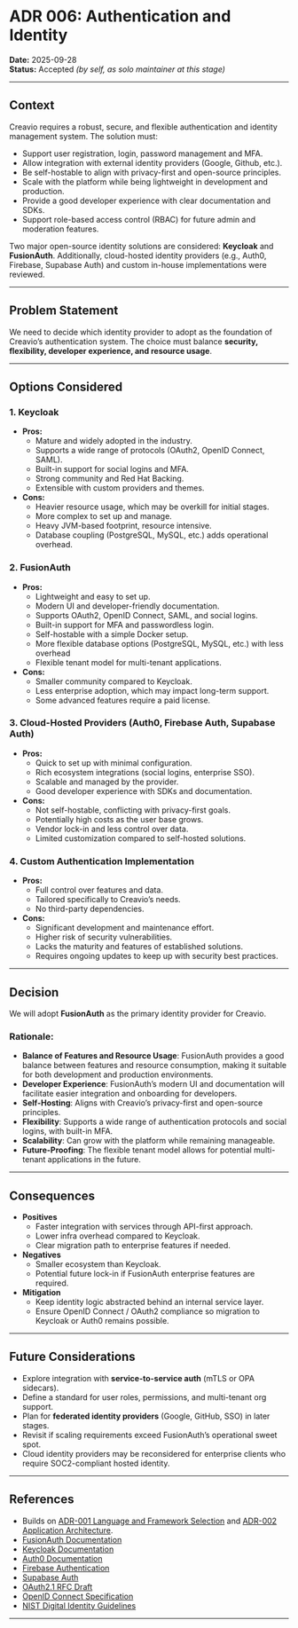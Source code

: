 # ADR 006: Authentication and Identity

**Date:** 2025-09-28  
**Status:** Accepted _(by self, as solo maintainer at this stage)_

---

## Context

Creavio requires a robust, secure, and flexible authentication and identity management system. The solution must:

- Support user registration, login, password management and MFA.
- Allow integration with external identity providers (Google, Github, etc.).
- Be self-hostable to align with privacy-first and open-source principles.
- Scale with the platform while being lightweight in development and production.
- Provide a good developer experience with clear documentation and SDKs.
- Support role-based access control (RBAC) for future admin and moderation features.

Two major open-source identity solutions are considered: **Keycloak** and **FusionAuth**.
Additionally, cloud-hosted identity providers (e.g., Auth0, Firebase, Supabase Auth) and custom in-house implementations were reviewed.

---

## Problem Statement

We need to decide which identity provider to adopt as the foundation of Creavio’s authentication system.
The choice must balance **security, flexibility, developer experience, and resource usage**.

---

## Options Considered

### 1. Keycloak
- **Pros:**
  - Mature and widely adopted in the industry.
  - Supports a wide range of protocols (OAuth2, OpenID Connect, SAML).
  - Built-in support for social logins and MFA.
  - Strong community and Red Hat Backing.
  - Extensible with custom providers and themes.
- **Cons:**
  - Heavier resource usage, which may be overkill for initial stages.
  - More complex to set up and manage.
  - Heavy JVM-based footprint, resource intensive.
  - Database coupling (PostgreSQL, MySQL, etc.) adds operational overhead.

### 2. FusionAuth
- **Pros:**
  - Lightweight and easy to set up.
  - Modern UI and developer-friendly documentation.
  - Supports OAuth2, OpenID Connect, SAML, and social logins.
  - Built-in support for MFA and passwordless login.
  - Self-hostable with a simple Docker setup.
  - More flexible database options (PostgreSQL, MySQL, etc.) with less overhead
  - Flexible tenant model for multi-tenant applications.
- **Cons:**
  - Smaller community compared to Keycloak.
  - Less enterprise adoption, which may impact long-term support.
  - Some advanced features require a paid license.

### 3. Cloud-Hosted Providers (Auth0, Firebase Auth, Supabase Auth)
- **Pros:**
  - Quick to set up with minimal configuration.
  - Rich ecosystem integrations (social logins, enterprise SSO).
  - Scalable and managed by the provider.
  - Good developer experience with SDKs and documentation.
- **Cons:**
  - Not self-hostable, conflicting with privacy-first goals.
  - Potentially high costs as the user base grows.
  - Vendor lock-in and less control over data.
  - Limited customization compared to self-hosted solutions.

### 4. Custom Authentication Implementation
- **Pros:**
  - Full control over features and data.
  - Tailored specifically to Creavio’s needs.
  - No third-party dependencies.
- **Cons:**
  - Significant development and maintenance effort.
  - Higher risk of security vulnerabilities.
  - Lacks the maturity and features of established solutions.
  - Requires ongoing updates to keep up with security best practices.

---

## Decision

We will adopt **FusionAuth** as the primary identity provider for Creavio.

### Rationale:
- **Balance of Features and Resource Usage**: FusionAuth provides a good balance between features and resource consumption, making it suitable for both development and production environments.
- **Developer Experience**: FusionAuth’s modern UI and documentation will facilitate easier integration and onboarding for developers.
- **Self-Hosting**: Aligns with Creavio’s privacy-first and open-source principles.
- **Flexibility**: Supports a wide range of authentication protocols and social logins, with built-in MFA.
- **Scalability**: Can grow with the platform while remaining manageable.
- **Future-Proofing**: The flexible tenant model allows for potential multi-tenant applications in the future.

---

## Consequences


- **Positives**
    - Faster integration with services through API-first approach.
    - Lower infra overhead compared to Keycloak.
    - Clear migration path to enterprise features if needed.
- **Negatives**
    - Smaller ecosystem than Keycloak.
    - Potential future lock-in if FusionAuth enterprise features are required.
- **Mitigation**
    - Keep identity logic abstracted behind an internal service layer.
    - Ensure OpenID Connect / OAuth2 compliance so migration to Keycloak or Auth0 remains possible.  

---

## Future Considerations

- Explore integration with **service-to-service auth** (mTLS or OPA sidecars).
- Define a standard for user roles, permissions, and multi-tenant org support.
- Plan for **federated identity providers** (Google, GitHub, SSO) in later stages.
- Revisit if scaling requirements exceed FusionAuth’s operational sweet spot.
- Cloud identity providers may be reconsidered for enterprise clients who require SOC2-compliant hosted identity.

---

## References

- Builds on [ADR-001 Language and Framework Selection](./ADR-001-language-and-framework-selection.md) and [ADR-002 Application Architecture](./ADR-002-application-architecture.md).
- [FusionAuth Documentation](https://fusionauth.io/docs/)
- [Keycloak Documentation](https://www.keycloak.org/documentation)
- [Auth0 Documentation](https://auth0.com/docs)
- [Firebase Authentication](https://firebase.google.com/docs/auth)
- [Supabase Auth](https://supabase.com/docs/guides/auth)
- [OAuth2.1 RFC Draft](https://datatracker.ietf.org/doc/html/draft-ietf-oauth-v2-1-07)
- [OpenID Connect Specification](https://openid.net/specs/openid-connect-core-1_0.html)
- [NIST Digital Identity Guidelines](https://pages.nist.gov/800-63-3/)

---